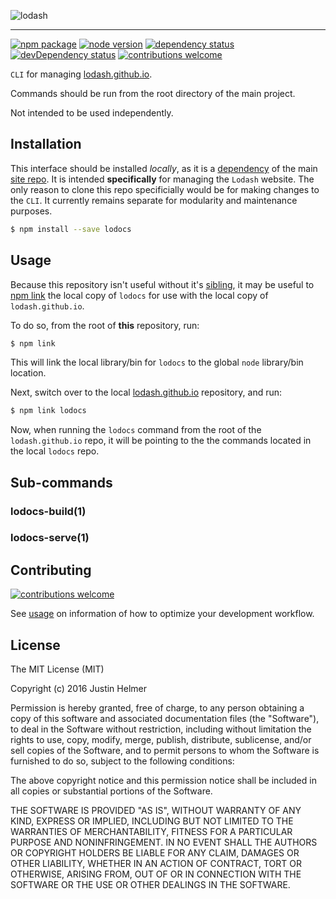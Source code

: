 ![lodash](http://justinhelmer.github.io/lodash.github.io/images/logo.png)

------

[![npm package](https://badge.fury.io/js/lodocs.svg)](https://www.npmjs.com/package/lodocs)
[![node version](https://img.shields.io/node/v/lodocs.svg?style=flat)](http://nodejs.org/download/)
[![dependency status](https://david-dm.org/justinhelmer/lodocs.svg)](https://github.com/justinhelmer/lodocs)
[![devDependency status](https://david-dm.org/justinhelmer/lodocs/dev-status.svg)](https://github.com/justinhelmer/lodocs#info=devDependencies)
[![contributions welcome](https://img.shields.io/badge/contributions-welcome-brightgreen.svg?style=flat)](https://github.com/justinhelmer/lodocs/issues)

`CLI` for managing [lodash.github.io](http://justinhelmer.github.io/lodash.github.io/).

Commands should be run from the root directory of the main project.

Not intended to be used independently.

## Installation

This interface should be installed _locally_, as it is a [dependency](https://github.com/justinhelmer/lodash.github.io/blob/master/package.json) of the main [site repo](https://github.com/justinhelmer/lodash.github.io/). It is intended **specifically** for managing the `Lodash` website. The only reason to clone this repo specificially would be for making changes to the `CLI`. It currently remains separate for modularity and maintenance purposes.

```bash
$ npm install --save lodocs
```

## Usage

Because this repository isn't useful without it's [sibling](https://github.com/justinhelmer/lodash.github.io/), it may be useful to [npm link](https://docs.npmjs.com/cli/link) the local copy of `lodocs` for use with the local copy of `lodash.github.io`.

To do so, from the root of **this** repository, run:

```bash
$ npm link
```

This will link the local library/bin for `lodocs` to the global `node` library/bin location.

Next, switch over to the local [lodash.github.io](https://github.com/justinhelmer/lodash.github.io/) repository, and run:

```bash
$ npm link lodocs
```

Now, when running the `lodocs` command from the root of the `lodash.github.io` repo, it will be pointing to the the commands located in the local `lodocs` repo.

## Sub-commands

### lodocs-build(1)

### lodocs-serve(1)

## Contributing

[![contributions welcome](https://img.shields.io/badge/contributions-welcome-brightgreen.svg?style=flat)](https://github.com/justinhelmer/lodocs/issues)

See [usage](#usage) on information of how to optimize your development workflow.

## License

The MIT License (MIT)

Copyright (c) 2016 Justin Helmer

Permission is hereby granted, free of charge, to any person obtaining a copy
of this software and associated documentation files (the "Software"), to deal
in the Software without restriction, including without limitation the rights
to use, copy, modify, merge, publish, distribute, sublicense, and/or sell
copies of the Software, and to permit persons to whom the Software is
furnished to do so, subject to the following conditions:

The above copyright notice and this permission notice shall be included in all
copies or substantial portions of the Software.

THE SOFTWARE IS PROVIDED "AS IS", WITHOUT WARRANTY OF ANY KIND, EXPRESS OR
IMPLIED, INCLUDING BUT NOT LIMITED TO THE WARRANTIES OF MERCHANTABILITY,
FITNESS FOR A PARTICULAR PURPOSE AND NONINFRINGEMENT. IN NO EVENT SHALL THE
AUTHORS OR COPYRIGHT HOLDERS BE LIABLE FOR ANY CLAIM, DAMAGES OR OTHER
LIABILITY, WHETHER IN AN ACTION OF CONTRACT, TORT OR OTHERWISE, ARISING FROM,
OUT OF OR IN CONNECTION WITH THE SOFTWARE OR THE USE OR OTHER DEALINGS IN THE
SOFTWARE.

